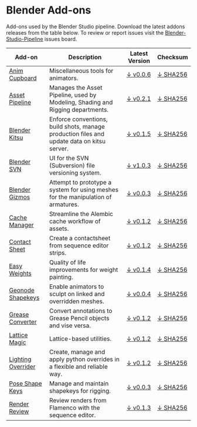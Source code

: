 # Blender Add-ons

Add-ons used by the Blender Studio pipeline. Download the latest addons releases from the table below. To review or report issues visit the [Blender-Studio-Pipeline](https://projects.blender.org/studio/blender-studio-pipeline/issues) issues board.


| Add-on | Description | Latest Version | Checksum |
|---|---|---|---|
|[Anim Cupboard](../addons/anim_cupboard) |Miscellaneous tools for animators. |[↓ v0.0.6](https://projects.blender.org/studio/blender-studio-pipeline/releases/download/0.0.4/anim_cupboard-0.0.6.zip) |[↓ SHA256](https://projects.blender.org/studio/blender-studio-pipeline/releases/download/0.0.4/anim_cupboard-0.0.6.sha256)|
|[Asset Pipeline](../addons/asset_pipeline ) |Manages the Asset Pipeline, used by Modeling, Shading and Rigging departments. |[↓ v0.2.1](https://projects.blender.org/studio/blender-studio-pipeline/releases/download/0.0.3/asset_pipeline-0.2.1.zip) |[↓ SHA256](https://projects.blender.org/studio/blender-studio-pipeline/releases/download/0.0.3/asset_pipeline-0.2.1.sha256)|
|[Blender Kitsu](../addons/blender_kitsu )|Enforce conventions, build shots, manage production files and update data on kitsu server. |[↓ v0.1.5](https://projects.blender.org/studio/blender-studio-pipeline/releases/download/0.0.4/blender_kitsu-0.1.5.zip) |[↓ SHA256](https://projects.blender.org/studio/blender-studio-pipeline/releases/download/0.0.4/blender_kitsu-0.1.5.sha256)|
|[Blender SVN](../addons/blender_svn ) |UI for the SVN (Subversion) file versioning system.  |[↓ v1.0.3](https://projects.blender.org/studio/blender-studio-pipeline/releases/download/0.0.4/blender_svn-1.0.3.zip) |[↓ SHA256](https://projects.blender.org/studio/blender-studio-pipeline/releases/download/0.0.4/blender_svn-1.0.3.sha256)|
|[Blender Gizmos](../addons/bone_gizmos )|Attempt to prototype a system for using meshes for the manipulation of armatures.  |[↓ v0.0.3](https://projects.blender.org/studio/blender-studio-pipeline/releases/download/0.0.1/bone_gizmos-0.0.3.zip) |[↓ SHA256](https://projects.blender.org/studio/blender-studio-pipeline/releases/download/0.0.1/bone_gizmos-0.0.3.sha256)|
|[Cache Manager](../addons/cache_manager ) |Streamline the Alembic cache workflow of assets. |[↓ v0.1.2](https://projects.blender.org/studio/blender-studio-pipeline/releases/download/0.0.1/cache_manager-0.1.2.zip) |[↓ SHA256](https://projects.blender.org/studio/blender-studio-pipeline/releases/download/0.0.1/cache_manager-0.1.2.sha256)|
|[Contact Sheet](../addons/contactsheet ) |Create a contactsheet from sequence editor strips.  |[↓ v0.1.2](https://projects.blender.org/studio/blender-studio-pipeline/releases/download/0.0.1/contactsheet-0.1.2.zip) |[↓ SHA256](https://projects.blender.org/studio/blender-studio-pipeline/releases/download/0.0.1/contactsheet-0.1.2.sha256)|
|[Easy Weights](../addons/easy_weights ) |Quality of life improvements for weight painting.  |[↓ v0.1.4](https://projects.blender.org/studio/blender-studio-pipeline/releases/download/0.0.2/easy_weights-0.1.4.zip) |[↓ SHA256](https://projects.blender.org/studio/blender-studio-pipeline/releases/download/0.0.2/easy_weights-0.1.4.sha256)|
|[Geonode Shapekeys](../addons/geonode_shapekeys ) |Enable animators to sculpt on linked and overridden meshes.  |[↓ v0.0.4](https://projects.blender.org/studio/blender-studio-pipeline/releases/download/0.0.2/geonode_shapekeys-0.0.4.zip) |[↓ SHA256](https://projects.blender.org/studio/blender-studio-pipeline/releases/download/0.0.2/geonode_shapekeys-0.0.4.sha256)|
|[Grease Converter](../addons/grease_converter ) |Convert annotations to Grease Pencil objects and vise versa.  |[↓ v0.1.2](https://projects.blender.org/studio/blender-studio-pipeline/releases/download/0.0.1/grease_converter-0.1.2.zip) |[↓ SHA256](https://projects.blender.org/studio/blender-studio-pipeline/releases/download/0.0.1/grease_converter-0.1.2.sha256)|
|[Lattice Magic](../addons/lattice_magic ) |Lattice-based utilities.  |[↓ v0.1.2](https://projects.blender.org/studio/blender-studio-pipeline/releases/download/0.0.1/lattice_magic-0.1.2.zip) |[↓ SHA256](https://projects.blender.org/studio/blender-studio-pipeline/releases/download/0.0.1/lattice_magic-0.1.2.sha256)|
|[Lighting Overrider](../addons/lighting_overrider ) |Create, manage and apply python overrides in a flexible and reliable way.  |[↓ v0.1.2](https://projects.blender.org/studio/blender-studio-pipeline/releases/download/0.0.1/lighting_overrider-0.1.2.zip) |[↓ SHA256](https://projects.blender.org/studio/blender-studio-pipeline/releases/download/0.0.1/lighting_overrider-0.1.2.sha256)|
|[Pose Shape Keys](../addons/pose_shape_keys )|Manage and maintain shapekeys for rigging.  |[↓ v0.0.3](https://projects.blender.org/studio/blender-studio-pipeline/releases/download/0.0.1/pose_shape_keys-0.0.3.zip) |[↓ SHA256](https://projects.blender.org/studio/blender-studio-pipeline/releases/download/0.0.1/pose_shape_keys-0.0.3.sha256)|
|[Render Review](../addons/render_review ) |Review renders from Flamenco with the sequence editor.  |[↓ v0.1.3](https://projects.blender.org/studio/blender-studio-pipeline/releases/download/0.0.1/render_review-0.1.3.zip) |[↓ SHA256](https://projects.blender.org/studio/blender-studio-pipeline/releases/download/0.0.1/render_review-0.1.3.sha256)|